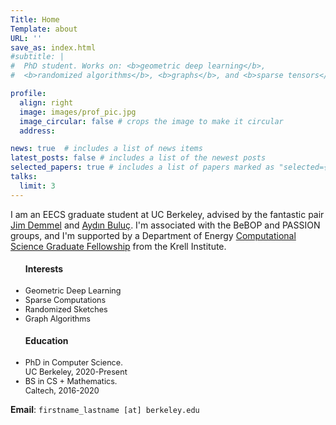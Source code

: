 ```yaml
---
Title: Home 
Template: about
URL: ''
save_as: index.html
#subtitle: |
#  PhD student. Works on: <b>geometric deep learning</b>,
#  <b>randomized algorithms</b>, <b>graphs</b>, and <b>sparse tensors</b>.

profile: 
  align: right
  image: images/prof_pic.jpg
  image_circular: false # crops the image to make it circular
  address: 

news: true  # includes a list of news items
latest_posts: false # includes a list of the newest posts
selected_papers: true # includes a list of papers marked as "selected={true}"
talks:
  limit: 3 
---
```


I am an EECS graduate student at UC Berkeley, advised by the fantastic pair 
[Jim Demmel](http://people.eecs.berkeley.edu/~demmel/) and 
[Aydın Buluç](https://people.eecs.berkeley.edu/~aydin/). I'm associated with the BeBOP and PASSION groups, and 
I'm supported by a Department of Energy [
Computational Science Graduate Fellowship](https://www.krellinst.org/csgf/about-doe-csgf/news-events/2021-incoming-class)
from the Krell Institute.

<style>
  .lower-font-size li {
    font-size: 0.90em; /* You can adjust the value as needed */
  }
</style>

<div class="desktop">
<div class="row">
    <div class="col-5 pr-0">
    <div class="row justify-content-center">
    <ul class="lower-font-size"> 
    <h4>Interests</h4>
    <li>Geometric Deep Learning</li>
    <li>Sparse Computations</li>
    <li>Randomized Sketches</li>
    <li>Graph Algorithms</li>
    </ul>
    </div> 
    </div>
    <div class="col-7"> 
    <div class="row justify-content-center">
    <ul class="lower-font-size">
    <h4>Education</h4>
    <li>PhD in Computer Science.<br>UC Berkeley, 2020-Present</li>
    <li>BS in CS + Mathematics.<br> Caltech, 2016-2020</li>
    </ul> 
    </div>
    </div>
</div>
</div>

**Email**: `firstname_lastname [at] berkeley.edu`